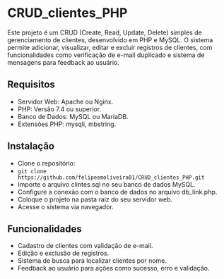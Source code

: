 # CRUD_clientes_PHP
Este projeto é um CRUD (Create, Read, Update, Delete) simples de gerenciamento de clientes, desenvolvido em PHP e MySQL. O sistema permite adicionar, visualizar, editar e excluir registros de clientes, com funcionalidades como verificação de e-mail duplicado e sistema de mensagens para feedback ao usuário.

## Requisitos

- Servidor Web: Apache ou Nginx.
- PHP: Versão 7.4 ou superior.
- Banco de Dados: MySQL ou MariaDB.
- Extensões PHP: mysqli, mbstring.

## Instalação

- Clone o repositório:
- `git clone https://github.com/felipeemoliveira01/CRUD_clientes_PHP.git`
- Importe o arquivo clintes.sql no seu banco de dados MySQL. 
- Configure a conexão com o banco de dados no arquivo db_link.php. 
- Coloque o projeto na pasta raiz do seu servidor web. 
- Acesse o sistema via navegador. 

## Funcionalidades

- Cadastro de clientes com validação de e-mail. 
- Edição e exclusão de registros. 
- Sistema de busca para localizar clientes por nome. 
- Feedback ao usuário para ações como sucesso, erro e validação. 
